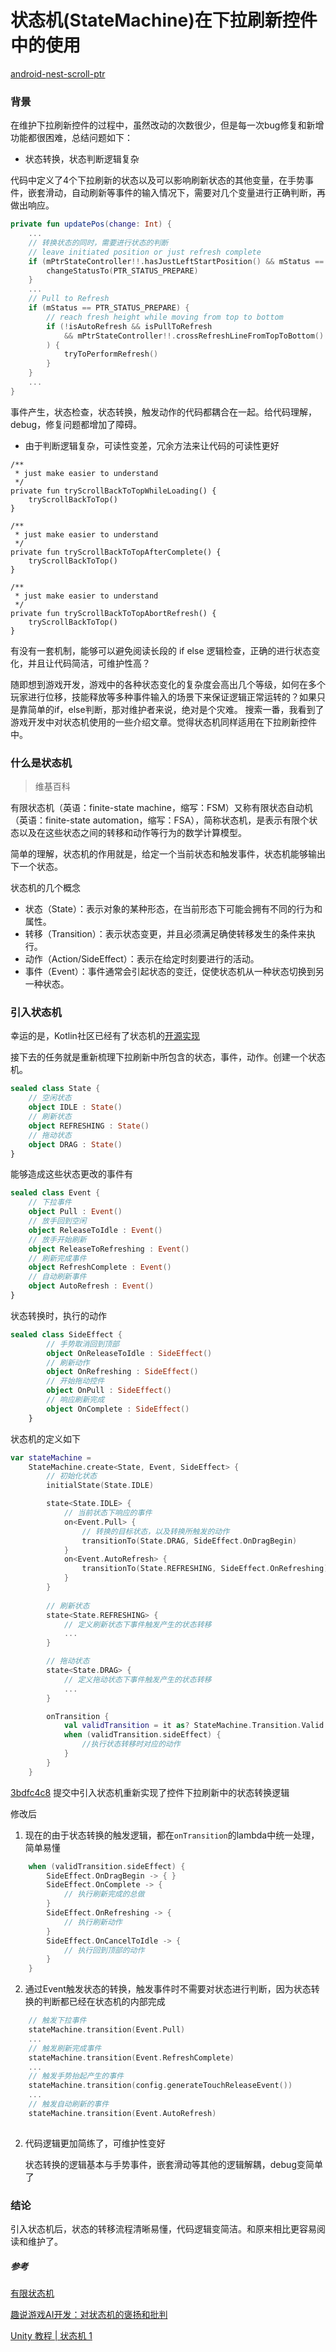 # 状态机(StateMachine)在下拉刷新控件中的使用

[android-nest-scroll-ptr](https://github.com/s1rius/android-nest-scroll-ptr)

### 背景

在维护下拉刷新控件的过程中，虽然改动的次数很少，但是每一次bug修复和新增功能都很困难，总结问题如下：

- 状态转换，状态判断逻辑复杂

代码中定义了4个下拉刷新的状态以及可以影响刷新状态的其他变量，在手势事件，嵌套滑动，自动刷新等事件的输入情况下，需要对几个变量进行正确判断，再做出响应。

```kotlin
private fun updatePos(change: Int) {
    ...
    // 转换状态的同时，需要进行状态的判断
    // leave initiated position or just refresh complete
    if (mPtrStateController!!.hasJustLeftStartPosition() && mStatus == PTR_STATUS_INIT) {
        changeStatusTo(PTR_STATUS_PREPARE)
    }
    ...
    // Pull to Refresh
    if (mStatus == PTR_STATUS_PREPARE) {
        // reach fresh height while moving from top to bottom
        if (!isAutoRefresh && isPullToRefresh
            && mPtrStateController!!.crossRefreshLineFromTopToBottom()
        ) {
            tryToPerformRefresh()
        }
    }
    ...
}
```
事件产生，状态检查，状态转换，触发动作的代码都耦合在一起。给代码理解，debug，修复问题都增加了障碍。


- 由于判断逻辑复杂，可读性变差，冗余方法来让代码的可读性更好

```
/**
 * just make easier to understand
 */
private fun tryScrollBackToTopWhileLoading() {
    tryScrollBackToTop()
}

/**
 * just make easier to understand
 */
private fun tryScrollBackToTopAfterComplete() {
    tryScrollBackToTop()
}

/**
 * just make easier to understand
 */
private fun tryScrollBackToTopAbortRefresh() {
    tryScrollBackToTop()
}
```

有没有一套机制，能够可以避免阅读长段的 if else 逻辑检查，正确的进行状态变化，并且让代码简洁，可维护性高？

随即想到游戏开发，游戏中的各种状态变化的复杂度会高出几个等级，如何在多个玩家进行位移，技能释放等多种事件输入的场景下来保证逻辑正常运转的？如果只是靠简单的if，else判断，那对维护者来说，绝对是个灾难。
搜索一番，我看到了游戏开发中对状态机使用的一些介绍文章。觉得状态机同样适用在下拉刷新控件中。

### 什么是状态机

> 维基百科
> 
有限状态机（英语：finite-state machine，缩写：FSM）又称有限状态自动机（英语：finite-state automation，缩写：FSA），简称状态机，是表示有限个状态以及在这些状态之间的转移和动作等行为的数学计算模型。

简单的理解，状态机的作用就是，给定一个当前状态和触发事件，状态机能够输出下一个状态。

状态机的几个概念

- 状态（State）：表示对象的某种形态，在当前形态下可能会拥有不同的行为和属性。
- 转移（Transition）：表示状态变更，并且必须满足确使转移发生的条件来执行。
- 动作（Action/SideEffect）：表示在给定时刻要进行的活动。
- 事件（Event）：事件通常会引起状态的变迁，促使状态机从一种状态切换到另一种状态。

### 引入状态机
幸运的是，Kotlin社区已经有了状态机的[开源实现](https://github.com/Tinder/StateMachine)

接下去的任务就是重新梳理下拉刷新中所包含的状态，事件，动作。创建一个状态机。

```kotlin
sealed class State {
    // 空闲状态
    object IDLE : State()
    // 刷新状态
    object REFRESHING : State()
    // 拖动状态
    object DRAG : State()
}
```

能够造成这些状态更改的事件有

```kotlin
sealed class Event {
    // 下拉事件
    object Pull : Event()
    // 放手回到空闲
    object ReleaseToIdle : Event()
    // 放手开始刷新
    object ReleaseToRefreshing : Event()
    // 刷新完成事件
    object RefreshComplete : Event()
    // 自动刷新事件
    object AutoRefresh : Event()
}
```
状态转换时，执行的动作

```kotlin
sealed class SideEffect {
        // 手势取消回到顶部
        object OnReleaseToIdle : SideEffect()
        // 刷新动作
        object OnRefreshing : SideEffect()
        // 开始拖动控件
        object OnPull : SideEffect()
        // 响应刷新完成
        object OnComplete : SideEffect()
    }
```

状态机的定义如下

```kotlin
var stateMachine =
    StateMachine.create<State, Event, SideEffect> {
        // 初始化状态
        initialState(State.IDLE)

        state<State.IDLE> {
            // 当前状态下响应的事件
            on<Event.Pull> {
                // 转换的目标状态，以及转换所触发的动作
                transitionTo(State.DRAG, SideEffect.OnDragBegin)
            }
            on<Event.AutoRefresh> {
                transitionTo(State.REFRESHING, SideEffect.OnRefreshing)
            }
        }
        
        // 刷新状态
        state<State.REFRESHING> {
            // 定义刷新状态下事件触发产生的状态转移
            ...
        }

        // 拖动状态
        state<State.DRAG> {
            // 定义拖动状态下事件触发产生的状态转移
            ...
        }

        onTransition {
            val validTransition = it as? StateMachine.Transition.Valid ?: return@onTransition
            when (validTransition.sideEffect) {
                //执行状态转移时对应的动作
            }
        }
    }
```
[3bdfc4c8](https://github.com/s1rius/android-nest-scroll-ptr/commit/3bdfc4c8e3d64d79d0f995a3f28c577db66f27ac) 提交中引入状态机重新实现了控件下拉刷新中的状态转换逻辑

修改后

1. 现在的由于状态转换的触发逻辑，都在`onTransition`的lambda中统一处理，简单易懂

```kotlin
    when (validTransition.sideEffect) {
        SideEffect.OnDragBegin -> { }
        SideEffect.OnComplete -> { 
            // 执行刷新完成的总做
        }
        SideEffect.OnRefreshing -> {
            // 执行刷新动作
        }
        SideEffect.OnCancelToIdle -> {
            // 执行回到顶部的动作
        }
    }
```

2. 通过Event触发状态的转换，触发事件时不需要对状态进行判断，因为状态转换的判断都已经在状态机的内部完成

```kotlin
    // 触发下拉事件
    stateMachine.transition(Event.Pull)
    ...
    // 触发刷新完成事件
    stateMachine.transition(Event.RefreshComplete)
    ...
    // 触发手势抬起产生的事件
    stateMachine.transition(config.generateTouchReleaseEvent())
    ...
    // 触发自动刷新的事件
    stateMachine.transition(Event.AutoRefresh)
        
```

2. 代码逻辑更加简练了，可维护性变好

    状态转换的逻辑基本与手势事件，嵌套滑动等其他的逻辑解耦，debug变简单了

### 结论

引入状态机后，状态的转移流程清晰易懂，代码逻辑变简洁。和原来相比更容易阅读和维护了。


##### 参考

[有限状态机](https://zh.wikipedia.org/wiki/%E6%9C%89%E9%99%90%E7%8A%B6%E6%80%81%E6%9C%BA)

[趣说游戏AI开发：对状态机的褒扬和批判](https://zhuanlan.zhihu.com/p/20476688)

[Unity 教程 | 状态机 1](https://www.bilibili.com/video/BV1St4y1Y7U1)
